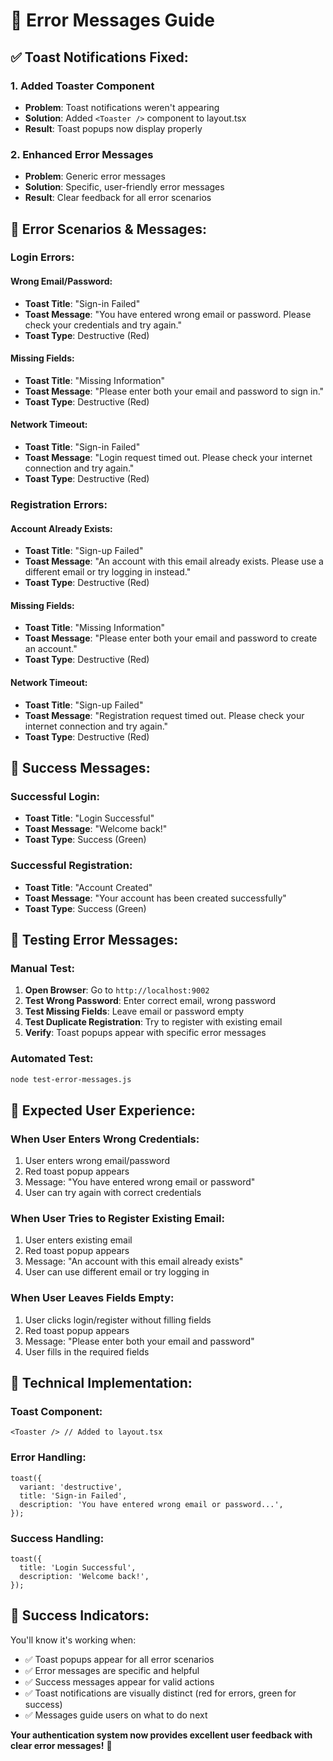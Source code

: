 # 🚨 Error Messages Guide

## ✅ **Toast Notifications Fixed:**

### **1. Added Toaster Component**
- **Problem**: Toast notifications weren't appearing
- **Solution**: Added `<Toaster />` component to layout.tsx
- **Result**: Toast popups now display properly

### **2. Enhanced Error Messages**
- **Problem**: Generic error messages
- **Solution**: Specific, user-friendly error messages
- **Result**: Clear feedback for all error scenarios

## 🎯 **Error Scenarios & Messages:**

### **Login Errors:**

#### **Wrong Email/Password:**
- **Toast Title**: "Sign-in Failed"
- **Toast Message**: "You have entered wrong email or password. Please check your credentials and try again."
- **Toast Type**: Destructive (Red)

#### **Missing Fields:**
- **Toast Title**: "Missing Information"
- **Toast Message**: "Please enter both your email and password to sign in."
- **Toast Type**: Destructive (Red)

#### **Network Timeout:**
- **Toast Title**: "Sign-in Failed"
- **Toast Message**: "Login request timed out. Please check your internet connection and try again."
- **Toast Type**: Destructive (Red)

### **Registration Errors:**

#### **Account Already Exists:**
- **Toast Title**: "Sign-up Failed"
- **Toast Message**: "An account with this email already exists. Please use a different email or try logging in instead."
- **Toast Type**: Destructive (Red)

#### **Missing Fields:**
- **Toast Title**: "Missing Information"
- **Toast Message**: "Please enter both your email and password to create an account."
- **Toast Type**: Destructive (Red)

#### **Network Timeout:**
- **Toast Title**: "Sign-up Failed"
- **Toast Message**: "Registration request timed out. Please check your internet connection and try again."
- **Toast Type**: Destructive (Red)

## 🎉 **Success Messages:**

### **Successful Login:**
- **Toast Title**: "Login Successful"
- **Toast Message**: "Welcome back!"
- **Toast Type**: Success (Green)

### **Successful Registration:**
- **Toast Title**: "Account Created"
- **Toast Message**: "Your account has been created successfully"
- **Toast Type**: Success (Green)

## 🧪 **Testing Error Messages:**

### **Manual Test:**
1. **Open Browser**: Go to `http://localhost:9002`
2. **Test Wrong Password**: Enter correct email, wrong password
3. **Test Missing Fields**: Leave email or password empty
4. **Test Duplicate Registration**: Try to register with existing email
5. **Verify**: Toast popups appear with specific error messages

### **Automated Test:**
```bash
node test-error-messages.js
```

## 🎯 **Expected User Experience:**

### **When User Enters Wrong Credentials:**
1. User enters wrong email/password
2. Red toast popup appears
3. Message: "You have entered wrong email or password"
4. User can try again with correct credentials

### **When User Tries to Register Existing Email:**
1. User enters existing email
2. Red toast popup appears
3. Message: "An account with this email already exists"
4. User can use different email or try logging in

### **When User Leaves Fields Empty:**
1. User clicks login/register without filling fields
2. Red toast popup appears
3. Message: "Please enter both your email and password"
4. User fills in the required fields

## 🔧 **Technical Implementation:**

### **Toast Component:**
```tsx
<Toaster /> // Added to layout.tsx
```

### **Error Handling:**
```tsx
toast({
  variant: 'destructive',
  title: 'Sign-in Failed',
  description: 'You have entered wrong email or password...',
});
```

### **Success Handling:**
```tsx
toast({
  title: 'Login Successful',
  description: 'Welcome back!',
});
```

## 🎉 **Success Indicators:**

You'll know it's working when:
- ✅ Toast popups appear for all error scenarios
- ✅ Error messages are specific and helpful
- ✅ Success messages appear for valid actions
- ✅ Toast notifications are visually distinct (red for errors, green for success)
- ✅ Messages guide users on what to do next

**Your authentication system now provides excellent user feedback with clear error messages!** 🚀

